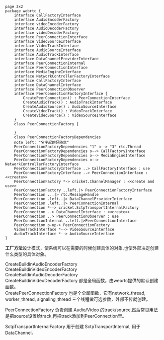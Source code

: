 ```plantuml
page 2x2
package webrtc {
    interface CallFactoryInterface
    interface AudioEncoderFactory
    interface videoEncoderFactory
    interface AudioDecoderFactory
    interface videoDecoderFactory
    interface PeerConnectionInterface
    interface VideoSourceInterface
    interface VideoTrackInterface
    interface AudioSourceInterface
    interface AudioTrackInterface
    interface DataChannelProviderInterface
    interface PeerConnectionInternal
    interface PeerConnectionInterface
    interface MediaEngineInterface
    interface NetworkControllerFactoryInterface
    interface CallFactoryInterface
    interface DataChannelInterface
    interface PeerConnectionObserver
    interface PeerConnectionFactoryInterface {
        CreatePeerConnection() : PeerConnectionInterface
        CreateAudioTrack() : AudioTrackInterface
        CreateAudioSource() : AudioSourceInterface
        CreateVideoTrack() : VideoTrackInterface
        CreateVideoSource() : VideoSourceInterface
    }
    class PeerConnectionFactory {

    }
    class PeerConnectionFactoryDependencies
    note left: "名字起的好随意"
    PeerConnectionFactoryDependencies "1" o--> "3" rtc.Thread
    PeerConnectionFactoryDependencies o--> CallFactoryInterface
    PeerConnectionFactoryDependencies o--> MediaEngineInterface
    PeerConnectionFactoryDependencies o--> NetworkControllerFactoryInterface
    PeerConnectionFactoryInterface ..> CallFactoryInterface : use
    PeerConnectionFactoryInterface ..> PeerConnectionInterface : <<create>>
    PeerConnectionFactory *-> cricket.ChannelManager : <<create and use>>
    PeerConnectionFactory ..left.|> PeerConnectionFactoryInterface
    PeerConnection ...|> rtc.MessageHandle
    PeerConnection .left..|> DataChannelProviderInterface
    PeerConnection .left..|> PeerConnectionInternal
    PeerConnection *--> cricket.SctpTransportInternalFactory
    PeerConnection ..> DataChannelInterface : <<create>>
    PeerConnection ..> PeerConnectionObserver : use
    PeerConnectionInternal ..left.|>PeerConnectionInterface
    PeerConnection o-up-> PeerConnectionFactory
    VideoTrackInterface *--> VideoSourceInterface
    AudioTrackInterface *--> AudioSourceInterface
}
```
**工厂方法**设计模式，使系统可以在需要的时候创建具体的对象,也使外部决定创建什么类型的具体对象。

CreateBuildinAudioEncoderFactory  
CreateBuildinVideoEncoderFactory  
CreateBuildinAudioDecoderFactory  
CreateBuildinVideoDecoderFactory 都是全局函数，由webrtc提供的默认创建函数。  
CreatePeerConnectionFactory 也是个全局函数，它有network_thread, 
worker_thread, 
signaling_thread 三个线程做可选参数，外部不传就创建。

PeerConnectionFactory 负责创建 Audio/Video  的track/source,然后常见用法是把source设置给track,再把track添加到PeerConnection里。


SctpTransportInternalFactory 用于创建 SctpTransportInternal, 用于 DataChannel。